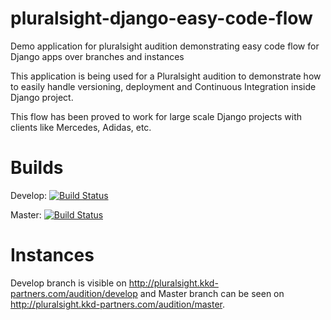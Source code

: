 # pluralsight-django-easy-code-flow
Demo application for pluralsight audition demonstrating easy code flow for Django apps over branches and instances

This application is being used for a Pluralsight audition to demonstrate how to easily handle versioning, deployment and Continuous Integration inside Django project.

This flow has been proved to work for large scale Django projects with clients like Mercedes, Adidas, etc.

# Builds

Develop: [![Build Status](https://semaphoreci.com/api/v1/projects/91497d58-a947-4974-968e-76405531483a/677253/badge.svg)](https://semaphoreci.com/vbnet/pluralsight-django-easy-code-flow)

Master: [![Build Status](https://semaphoreci.com/api/v1/projects/91497d58-a947-4974-968e-76405531483a/677263/badge.svg)](https://semaphoreci.com/vbnet/pluralsight-django-easy-code-flow)

# Instances
Develop branch is visible on http://pluralsight.kkd-partners.com/audition/develop and Master branch can be seen on http://pluralsight.kkd-partners.com/audition/master.

